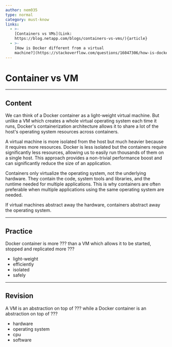 ```yaml
---
author: nem035
type: normal
category: must-know
links:
  - >-
    [Containers vs VMs](Link:
    https://blog.netapp.com/blogs/containers-vs-vms/){article}
  - >-
    [How is Docker different from a virtual
    machine?](https://stackoverflow.com/questions/16047306/how-is-docker-different-from-a-virtual-machine){discussion}
---
```


# Container vs VM


---

## Content

We can think of a Docker container as a light-weight virtual machine. But unlike a VM which creates a whole virtual operating system each time it runs, Docker's containerization architecture allows it to share a lot of the host's operating system resources across containers.

A virtual machine is more isolated from the host but much heavier because it requires more resources. Docker is less isolated but the containers require significantly less resources, allowing us to easily run thousands of them on a single host. This approach provides a non-trivial performance boost and can significantly reduce the size of an application.

Containers only virtualize the operating system, not the underlying hardware. They contain the code, system tools and libraries, and the runtime needed for multiple applications. This is why containers are often preferable when multiple applications using the same operating system are needed.

If virtual machines abstract away the hardware, containers abstract away the operating system.


---

## Practice

Docker container is more ??? than a VM which allows it to be started, stopped and replicated more ???

- light-weight
- efficiently
- isolated
- safely


---

## Revision

A VM is an abstraction on top of ??? while a Docker container is an abstraction on top of ???

- hardware
- operating system
- cpu
- software
 
